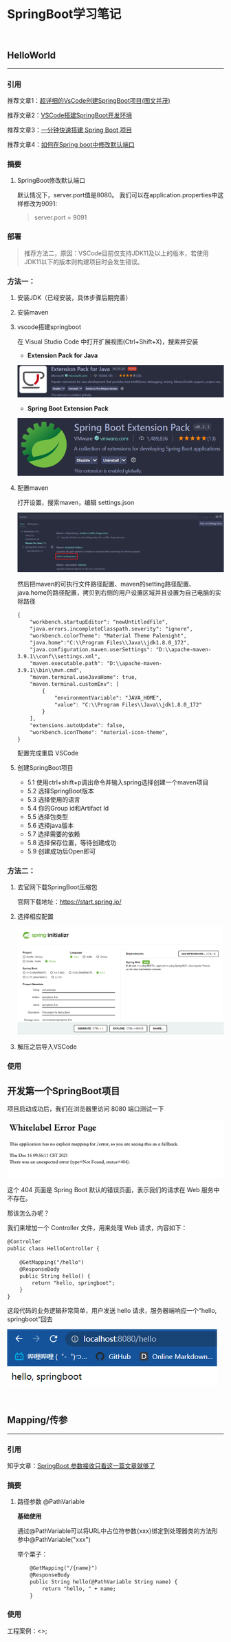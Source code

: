 # SpringBoot学习笔记

<br>

## HelloWorld

---

### 引用

推荐文章1：[超详细的VsCode创建SpringBoot项目(图文并茂)](https://blog.csdn.net/zyd573803837/article/details/109263219)

推荐文章2：[VSCode搭建SpringBoot开发环境](https://juejin.cn/post/7114958090784473101)

推荐文章3：[一分钟快速搭建 Spring Boot 项目](https://cloud.tencent.com/developer/article/1924590)

推荐文章4：[如何在Spring boot中修改默认端口](https://www.cnblogs.com/flydean/p/12680327.html)

### 摘要

1. SpringBoot修改默认端口
   
   默认情况下，server.port值是8080。 我们可以在application.properties中这样修改为9091:

   > server.port = 9091

### 部署

> 推荐方法二，原因：VSCode目前仅支持JDK11及以上的版本，若使用JDK11以下的版本则构建项目时会发生错误。

### 方法一：

1. 安装JDK（已经安装，具体步骤后期完善）

2. 安装maven

3. vscode搭建springboot

    在 Visual Studio Code 中打开扩展视图(Ctrl+Shift+X)，搜索并安装
    - **Extension Pack for Java**

    ![picture 1](images/6687a6d8f9b2870f3a08df3b576482d065907303737ff090e6ae87bd568cbfbb.png)  

    - **Spring Boot Extension Pack**

    ![picture 2](images/efc4a61f0ef61cd287bc5da55fb10f80a39bc91ab88ffd4b6c7add2ee6592c95.png)  


4. 配置maven
   
    打开设置，搜索maven，编辑 settings.json

    ![picture 3](images/d05c9fbe98ada6ffa4cc698e7d03d5e2ed7dcaf29cd58f5208152188a6d7fc14.png)  

    然后把maven的可执行文件路径配置、maven的setting路径配置、java.home的路径配置，拷贝到右侧的用户设置区域并且设置为自己电脑的实际路径

    ```
    {
        "workbench.startupEditor": "newUntitledFile",
        "java.errors.incompleteClasspath.severity": "ignore",
        "workbench.colorTheme": "Material Theme Palenight",
        "java.home":"C:\\Program Files\\Java\\jdk1.8.0_172",
        "java.configuration.maven.userSettings": "D:\\apache-maven-3.9.1\\conf\\settings.xml",
        "maven.executable.path": "D:\\apache-maven-3.9.1\\bin\\mvn.cmd",
        "maven.terminal.useJavaHome": true,
        "maven.terminal.customEnv": [
            {
                "environmentVariable": "JAVA_HOME",
                "value": "C:\\Program Files\\Java\\jdk1.8.0_172"
            }
        ],
        "extensions.autoUpdate": false,
        "workbench.iconTheme": "material-icon-theme",
    }
    ```

    配置完成重启 VSCode

5. 创建SpringBoot项目
   
   - 5.1 使用ctrl+shift+p调出命令并输入spring选择创建一个maven项目
   - 5.2 选择SpringBoot版本
   - 5.3 选择使用的语言
   - 5.4 你的Group id和Artifact Id
   - 5.5 选择包类型
   - 5.6 选择java版本
   - 5.7 选择需要的依赖
   - 5.8 选择保存位置，等待创建成功
   - 5.9 创建成功后Open即可

### 方法二：

1. 去官网下载SpringBoot压缩包

    官网下载地址：https://start.spring.io/

2. 选择相应配置

    ![picture 5](images/918617ccba2df25593f4e382c09826d487785f0617cdc11126fa7fa54e881607.png)  

3. 解压之后导入VSCode

### 使用

## 开发第一个SpringBoot项目

项目启动成功后，我们在浏览器里访问 8080 端口测试一下
    
![picture 6](images/615456dcbe8ce88603a38ab22cbee9eae766f48144eca2f1058007f2fb7e4e4f.png)  

这个 404 页面是 Spring Boot 默认的错误页面，表示我们的请求在 Web 服务中不存在。

那该怎么办呢？

我们来增加一个 Controller 文件，用来处理 Web 请求，内容如下：

```
@Controller
public class HelloController {
    
    @GetMapping("/hello")
    @ResponseBody
    public String hello() {
        return "hello, springboot";
    }
}
```

这段代码的业务逻辑非常简单，用户发送 hello 请求，服务器端响应一个“hello, springboot”回去

![picture 7](images/2b112efcc2b38cd69cafd89393244cbe3fa6260d585241cac52c81332143a744.png)  

<br>

## Mapping/传参

---

### 引用

知乎文章：[SpringBoot 参数接收只看这一篇文章就够了](https://zhuanlan.zhihu.com/p/599692046)

### 摘要

1. 路径参数 @PathVariable

    **基础使用**

    通过@PathVariable可以将URL中占位符参数{xxx}绑定到处理器类的方法形参中@PathVariable("xxx")

    举个栗子：
    ```
        @GetMapping("/{name}")
        @ResponseBody
        public String hello(@PathVariable String name) {
            return "hello, " + name;
        }
    ```

### 使用

工程案例：<>;

